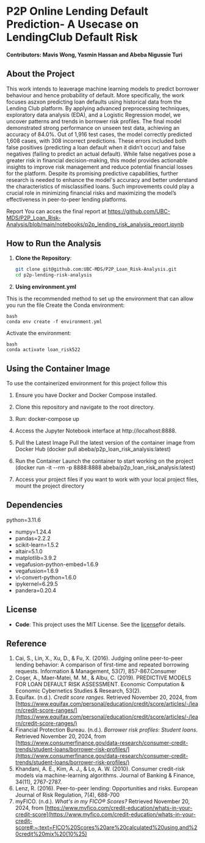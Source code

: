 
# P2P Online Lending Default Prediction- A Usecase on LendingClub Default Risk

#### Contributors: Mavis Wong, Yasmin Hassan and Abeba Nigussie Turi

## About the Project
This work intends to leaverage machine learning models to predict borrower behaviour and hence probability of default. More specifically, the work focuses aszxon predicting loan defaults using historical data from the Lending Club platform. By applying advanced preprocessing techniques, exploratory data analysis (EDA), and a Logistic Regression model, we uncover patterns and trends in borrower risk profiles. The final model demonstrated strong performance on unseen test data, achieving an accuracy of 84.0%. Out of 1,916 test cases, the model correctly predicted 1,608 cases, with 308 incorrect predictions. These errors included both false positives (predicting a loan default when it didn’t occur) and false negatives (failing to predict an actual default).
While false negatives pose a greater risk in financial decision-making, this model provides actionable insights to improve risk management and reduce potential financial losses for the platform. Despite its promising predictive capabilities, further research is needed to enhance the model's accuracy and better understand the characteristics of misclassified loans. Such improvements could play a crucial role in minimizing financial risks and maximizing the model’s effectiveness in peer-to-peer lending platforms.

Report
You can acces the final report at https://github.com/UBC-MDS/P2P_Loan_Risk-Analysis/blob/main/notebooks/p2p_lending_risk_analysis_report.ipynb


## How to Run the Analysis
1. **Clone the Repository**:
   ```bash
   git clone git@github.com:UBC-MDS/P2P_Loan_Risk-Analysis.git
   cd p2p-lending-risk-analysis

2. **Using environment.yml**

This is the recommended method to set up the environment that can allow you run the file
  Create the Conda environment:

    bash
    conda env create -f environment.yml
    
  Activate the environment:

    bash
    conda activate loan_risk522

## Using the Container Image
To use the containerized environment for this project follow this

1. Ensure you have Docker and Docker Compose installed.
2. Clone this repository and navigate to the root directory.
3. Run: docker-compose up
4. Access the Jupyter Notebook interface at http://localhost:8888.
5. Pull the Latest Image Pull the latest version of the container image from Docker Hub
(docker pull abeba/p2p_loan_risk_analysis:latest)

6. Run the Container Launch the container to start working on the project
(docker run -it --rm -p 8888:8888 abeba/p2p_loan_risk_analysis:latest)

6. Access your project files if you want to work with your local project files, mount the project directory


## Dependencies
  python=3.11.6
  -  numpy=1.24.4
  -  pandas=2.2.2
  -  scikit-learn=1.5.2
  -  altair=5.1.0
  -  matplotlib=3.9.2
  -  vegafusion-python-embed=1.6.9
  -  vegafusion=1.6.9
  -  vl-convert-python=1.6.0
  -  ipykernel=6.29.5
  -  pandera=0.20.4


## License
- **Code**: This project uses the MIT License. See the [license](LICENSE.md)for details.

## Reference
1. Cai, S., Lin, X., Xu, D., & Fu, X. (2016). Judging online peer-to-peer lending behavior: A comparison of first-time and repeated borrowing requests. Information & Management, 53(7), 857-867.Consumer
2. Coşer, A., Maer-Matei, M. M., & Albu, C. (2019). PREDICTIVE MODELS FOR LOAN DEFAULT RISK ASSESSMENT. Economic Computation & Economic Cybernetics Studies & Research, 53(2).
3. Equifax. (n.d.). *Credit score ranges.* Retrieved November 20, 2024, from [https://www.equifax.com/personal/education/credit/score/articles/-/learn/credit-score-ranges/](https://www.equifax.com/personal/education/credit/score/articles/-/learn/credit-score-ranges/)
4. Financial Protection Bureau. (n.d.). *Borrower risk profiles: Student loans*. Retrieved November 20, 2024, from [https://www.consumerfinance.gov/data-research/consumer-credit-trends/student-loans/borrower-risk-profiles/](https://www.consumerfinance.gov/data-research/consumer-credit-trends/student-loans/borrower-risk-profiles/)
5. Khandani, A. E., Kim, A. J., & Lo, A. W. (2010). Consumer credit-risk models via machine-learning algorithms. Journal of Banking & Finance, 34(11), 2767-2787.
8. Lenz, R. (2016). Peer-to-peer lending: Opportunities and risks. European Journal of Risk Regulation, 7(4), 688-700
9. myFICO. (n.d.). *What's in my FICO® Scores?* Retrieved November 20, 2024, from [https://www.myfico.com/credit-education/whats-in-your-credit-score](https://www.myfico.com/credit-education/whats-in-your-credit-score#:~:text=FICO%20Scores%20are%20calculated%20using,and%20credit%20mix%20(10%25)
